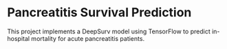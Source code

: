 # Pancreatitis Survival Prediction
This project implements a DeepSurv model using TensorFlow to predict in-hospital mortality for acute pancreatitis patients.
